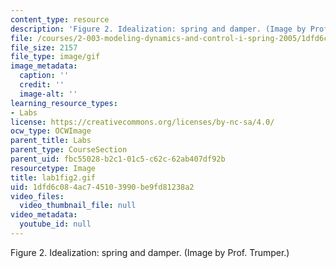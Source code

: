 ```yaml
---
content_type: resource
description: 'Figure 2. Idealization: spring and damper. (Image by Prof. Trumper.)'
file: /courses/2-003-modeling-dynamics-and-control-i-spring-2005/1dfd6c084ac745103990be9fd81238a2_lab1fig2.gif
file_size: 2157
file_type: image/gif
image_metadata:
  caption: ''
  credit: ''
  image-alt: ''
learning_resource_types:
- Labs
license: https://creativecommons.org/licenses/by-nc-sa/4.0/
ocw_type: OCWImage
parent_title: Labs
parent_type: CourseSection
parent_uid: fbc55028-b2c1-01c5-c62c-62ab407df92b
resourcetype: Image
title: lab1fig2.gif
uid: 1dfd6c08-4ac7-4510-3990-be9fd81238a2
video_files:
  video_thumbnail_file: null
video_metadata:
  youtube_id: null
---
```

Figure 2. Idealization: spring and damper. (Image by Prof. Trumper.)